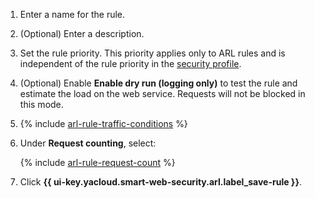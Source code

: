 1. Enter a name for the rule.
1. (Optional) Enter a description.
1. Set the rule priority. This priority applies only to ARL rules and is independent of the rule priority in the [security profile](../../smartwebsecurity/concepts/profiles.md).
1. (Optional) Enable **Enable dry run (logging only)** to test the rule and estimate the load on the web service. Requests will not be blocked in this mode.

1. {% include [arl-rule-traffic-conditions](../../_includes/smartwebsecurity/arl-rule-traffic-conditions.md) %}

1. Under **Request counting**, select:

   {% include [arl-rule-request-count](../../_includes/smartwebsecurity/arl-rule-request-count.md) %}

1. Click **{{ ui-key.yacloud.smart-web-security.arl.label_save-rule }}**.
